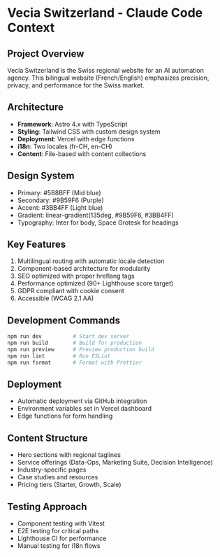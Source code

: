 # Vecia Switzerland - Claude Code Context

## Project Overview
Vecia Switzerland is the Swiss regional website for an AI automation agency. This bilingual website (French/English) emphasizes precision, privacy, and performance for the Swiss market.

## Architecture
- **Framework**: Astro 4.x with TypeScript
- **Styling**: Tailwind CSS with custom design system
- **Deployment**: Vercel with edge functions
- **i18n**: Two locales (fr-CH, en-CH)
- **Content**: File-based with content collections

## Design System
- Primary: #5B8BFF (Mid blue)
- Secondary: #9B59F6 (Purple)
- Accent: #3BB4FF (Light blue)
- Gradient: linear-gradient(135deg, #9B59F6, #3BB4FF)
- Typography: Inter for body, Space Grotesk for headings

## Key Features
1. Multilingual routing with automatic locale detection
2. Component-based architecture for modularity
3. SEO optimized with proper hreflang tags
4. Performance optimized (90+ Lighthouse score target)
5. GDPR compliant with cookie consent
6. Accessible (WCAG 2.1 AA)

## Development Commands
```bash
npm run dev          # Start dev server
npm run build        # Build for production
npm run preview      # Preview production build
npm run lint         # Run ESLint
npm run format       # Format with Prettier
```

## Deployment
- Automatic deployment via GitHub integration
- Environment variables set in Vercel dashboard
- Edge functions for form handling

## Content Structure
- Hero sections with regional taglines
- Service offerings (Data-Ops, Marketing Suite, Decision Intelligence)
- Industry-specific pages
- Case studies and resources
- Pricing tiers (Starter, Growth, Scale)

## Testing Approach
- Component testing with Vitest
- E2E testing for critical paths
- Lighthouse CI for performance
- Manual testing for i18n flows